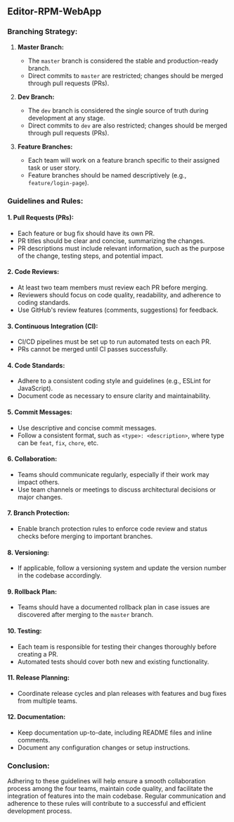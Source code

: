 ## Editor-RPM-WebApp

### Branching Strategy:
1. **Master Branch:**
   - The `master` branch is considered the stable and production-ready branch.
   - Direct commits to `master` are restricted; changes should be merged through pull requests (PRs).
  
2. **Dev Branch:**
   - The `dev` branch is considered the single source of truth during development at any stage.
   - Direct commits to `dev` are also restricted; changes should be merged through pull requests (PRs).

3. **Feature Branches:**
   - Each team will work on a feature branch specific to their assigned task or user story.
   - Feature branches should be named descriptively (e.g., `feature/login-page`).

### Guidelines and Rules:

#### 1. Pull Requests (PRs):
   - Each feature or bug fix should have its own PR.
   - PR titles should be clear and concise, summarizing the changes.
   - PR descriptions must include relevant information, such as the purpose of the change, testing steps, and potential impact.

#### 2. Code Reviews:
   - At least two team members must review each PR before merging.
   - Reviewers should focus on code quality, readability, and adherence to coding standards.
   - Use GitHub's review features (comments, suggestions) for feedback.

#### 3. Continuous Integration (CI):
   - CI/CD pipelines must be set up to run automated tests on each PR.
   - PRs cannot be merged until CI passes successfully.

#### 4. Code Standards:
   - Adhere to a consistent coding style and guidelines (e.g., ESLint for JavaScript).
   - Document code as necessary to ensure clarity and maintainability.

#### 5. Commit Messages:
   - Use descriptive and concise commit messages.
   - Follow a consistent format, such as `<type>: <description>`, where type can be `feat`, `fix`, `chore`, etc.

#### 6. Collaboration:
   - Teams should communicate regularly, especially if their work may impact others.
   - Use team channels or meetings to discuss architectural decisions or major changes.

#### 7. Branch Protection:
   - Enable branch protection rules to enforce code review and status checks before merging to important branches.

#### 8. Versioning:
   - If applicable, follow a versioning system and update the version number in the codebase accordingly.

#### 9. Rollback Plan:
   - Teams should have a documented rollback plan in case issues are discovered after merging to the `master` branch.

#### 10. Testing:
   - Each team is responsible for testing their changes thoroughly before creating a PR.
   - Automated tests should cover both new and existing functionality.

#### 11. Release Planning:
   - Coordinate release cycles and plan releases with features and bug fixes from multiple teams.

#### 12. Documentation:
   - Keep documentation up-to-date, including README files and inline comments.
   - Document any configuration changes or setup instructions.

### Conclusion:
Adhering to these guidelines will help ensure a smooth collaboration process among the four teams, maintain code quality, and facilitate the integration of features into the main codebase. Regular communication and adherence to these rules will contribute to a successful and efficient development process.
